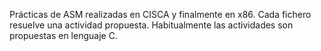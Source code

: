 Prácticas de ASM realizadas en CISCA y finalmente en x86. Cada fichero resuelve una actividad propuesta. Habitualmente las actividades son propuestas en lenguaje C.
